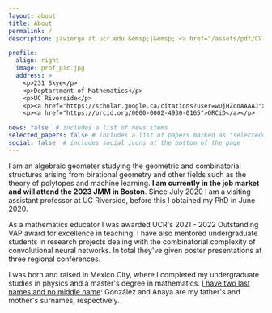 ```yaml
---
layout: about
title: About
permalink: /
description: javiergo at ucr.edu &emsp;|&emsp; <a href="/assets/pdf/CV-JavierGA.pdf" target="_blank"><b>CV</b></a>  &emsp;|&emsp;  <a href="/assets/pdf/RS-research.pdf" target="_blank"><b>Research Statement</b></a>

profile:
  align: right
  image: prof_pic.jpg
  address: >
    <p>231 Skye</p>
    <p>Deptartment of Mathematics</p>
    <p>UC Riverside</p>	
    <p><a href="https://scholar.google.ca/citations?user=wUjHZcoAAAAJ">Google Scholar</a></p>
    <p><a href="https://orcid.org/0000-0002-4930-0165">ORCiD</a></p>

news: false  # includes a list of news items
selected_papers: false # includes a list of papers marked as "selected={true}"
social: false  # includes social icons at the bottom of the page
---
```


I am an algebraic geometer studying the geometric and combinatorial structures arising from birational geometry and other fields such as the theory of polytopes and machine learning. <b> I am currently in the job market and will attend the 2023 JMM in Boston</b>. Since July 2020 I am a visiting assistant professor at UC Riverside, before this I obtained my PhD in June 2020.

As a mathematics educator I was awarded UCR's 2021 - 2022 Outstanding VAP award for excellence
in teaching. I have also mentored undergraduate students in research projects dealing with the combinatorial complexity of convolutional neural networks. In total they've given poster presentations at three regional conferences.

I was born and raised in Mexico City, where I completed my undergraduate studies in physics and a master's degree in mathematics. <a href = "https://en.wikipedia.org/wiki/Spanish_naming_customs#Naming_system_in_Spain">I have two last names and no middle name</a>: González and Anaya are my father's and mother's surnames, respectively.
